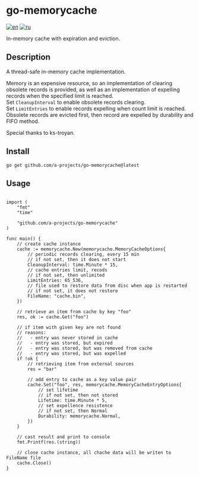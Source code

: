 # go-memorycache
[![en](https://img.shields.io/badge/lang-en-red.svg)](README.md)
[![ru](https://img.shields.io/badge/lang-ru-green.svg)](README.ru.md)

In-memory cache with expiration and eviction.

## Description
A thread-safe in-memory cache implementation.

Memory is an expensive resource, so an implementation of clearing obsolete records is provided, as well as an implementation of expelling records when the specified limit is reached.<br>
Set `CleanupInterval` to enable obsolete records clearing.<br>
Set `LimitEntries` to enable records expelling when count limit is reached.<br>
Obsolete records are evicted first, then record are expelled by durability and FIFO method.

Special thanks to ks-troyan.

## Install
```
go get github.com/a-projects/go-memorycache@latest
```

## Usage
```golang

import (
	"fmt"
	"time"

	"github.com/a-projects/go-memorycache"
)

func main() {
	// create cache instance
	cache := memorycache.New(memorycache.MemoryCacheOptions{
		// periodic records clearing, every 15 min
		// if not set, then it does not start
		CleanupInterval: time.Minute * 15,
		// cache entries limit, recods
		// if not set, then unlimited
		LimitEntries: 65_536,
		// file used to restore data from disc when app is restarted
		// if not set, it does not restore
		FileName: "cache.bin",
	})

	// retrieve an item from cache by key "foo"
	res, ok := cache.Get("foo")

	// if item with given key are not found
	// reasons:
	//   - entry was never stored in cache
	//   - entry was stored, but expired
	//   - entry was stored, but was removed from cache
	//   - entry was stored, but was expelled
	if !ok {
		// retrieving item from external sources
		res = "bar"

		// add entry to cache as a key value pair
		cache.Set("foo", res, memorycache.MemoryCacheEntryOptions{
			// set lifetime
			// if not set, then not stored
			Lifetime: time.Minute * 5,
			// set expellence resistence
			// if not set, then Normal
			Durability: memorycache.Normal,
		})
	}

	// cast result and print to console
	fmt.Printf(res.(string))

	// close cache instance, all chache data will be writen to FileName file
	cache.Close()
}
```

